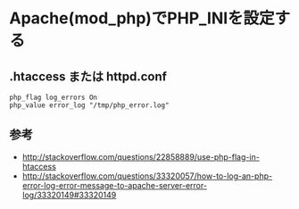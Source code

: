 ﻿# Apache(mod_php)でPHP_INIを設定する


## .htaccess または httpd.conf

```clike
php_flag log_errors On
php_value error_log "/tmp/php_error.log"
```


## 参考

- http://stackoverflow.com/questions/22858889/use-php-flag-in-htaccess
- http://stackoverflow.com/questions/33320057/how-to-log-an-php-error-log-error-message-to-apache-server-error-log/33320149#33320149
